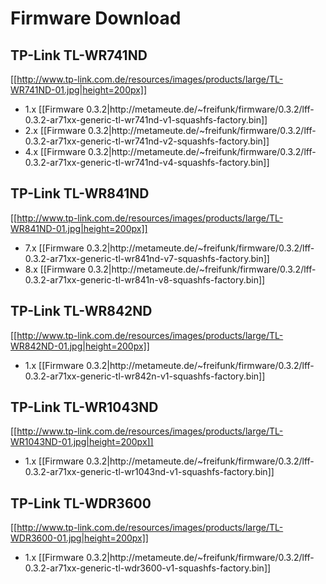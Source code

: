 # Firmware Download

<div class="downloadblock">

<h2>TP-Link TL-WR741ND</h2>

[[http://www.tp-link.com.de/resources/images/products/large/TL-WR741ND-01.jpg|height=200px]]

<ul>
<li>1.x [[Firmware 0.3.2|http://metameute.de/~freifunk/firmware/0.3.2/lff-0.3.2-ar71xx-generic-tl-wr741nd-v1-squashfs-factory.bin]]</li>
<li>2.x [[Firmware 0.3.2|http://metameute.de/~freifunk/firmware/0.3.2/lff-0.3.2-ar71xx-generic-tl-wr741nd-v2-squashfs-factory.bin]]</li>
<li>4.x [[Firmware 0.3.2|http://metameute.de/~freifunk/firmware/0.3.2/lff-0.3.2-ar71xx-generic-tl-wr741nd-v4-squashfs-factory.bin]]</li>
</ul>

</div>
<div class="downloadblock">

<h2>TP-Link TL-WR841ND</h2>

[[http://www.tp-link.com.de/resources/images/products/large/TL-WR841ND-01.jpg|height=200px]]

<ul>
<li>7.x [[Firmware 0.3.2|http://metameute.de/~freifunk/firmware/0.3.2/lff-0.3.2-ar71xx-generic-tl-wr841nd-v7-squashfs-factory.bin]]</li>
<li>8.x [[Firmware 0.3.2|http://metameute.de/~freifunk/firmware/0.3.2/lff-0.3.2-ar71xx-generic-tl-wr841n-v8-squashfs-factory.bin]]</li>
</ul>

</div>
<div class="downloadblock">

<h2>TP-Link TL-WR842ND</h2>

[[http://www.tp-link.com.de/resources/images/products/large/TL-WR842ND-01.jpg|height=200px]]

<ul>
<li>1.x [[Firmware 0.3.2|http://metameute.de/~freifunk/firmware/0.3.2/lff-0.3.2-ar71xx-generic-tl-wr842n-v1-squashfs-factory.bin]]</li>
</ul>

</div>
<div class="downloadblock">

<h2>TP-Link TL-WR1043ND</h2>

[[http://www.tp-link.com.de/resources/images/products/large/TL-WR1043ND-01.jpg|height=200px]]

<ul>
<li>1.x [[Firmware 0.3.2|http://metameute.de/~freifunk/firmware/0.3.2/lff-0.3.2-ar71xx-generic-tl-wr1043nd-v1-squashfs-factory.bin]]</li>
</ul>

</div>
<div class="downloadblock">

<h2>TP-Link TL-WDR3600</h2>

[[http://www.tp-link.com.de/resources/images/products/large/TL-WDR3600-01.jpg|height=200px]]

<ul>
<li>1.x [[Firmware 0.3.2|http://metameute.de/~freifunk/firmware/0.3.2/lff-0.3.2-ar71xx-generic-tl-wdr3600-v1-squashfs-factory.bin]]</li>
</ul>

</div>